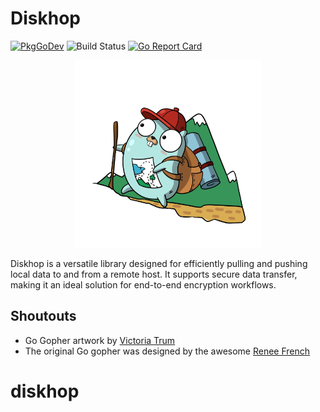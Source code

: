 # Diskhop

[![PkgGoDev](https://img.shields.io/badge/go.dev-docs-007d9c?logo=go&logoColor=white)](https://pkg.go.dev/github.com/prestonvasquez/diskhop)
![Build Status](https://github.com/prestonvasquez/diskhop/actions/workflows/ci.yml/badge.svg)
[![Go Report Card](https://goreportcard.com/badge/github.com/prestonvasquez/diskhop)](https://goreportcard.com/report/github.com/prestonvasquez/diskhop)
<p align="center"><img src="https://raw.githubusercontent.com/prestonvasquez/diskhop/main/etc/assets/diskhop-gopher.png" width="300"></p>

Diskhop is a versatile library designed for efficiently pulling and pushing local data to and from a remote host. It supports secure data transfer, making it an ideal solution for end-to-end encryption workflows. 

## Shoutouts

- Go Gopher artwork by [Victoria Trum](https://www.fiverr.com/victoria_trum?source=order_page_user_message_link)
- The original Go gopher was designed by the awesome [Renee French](http://reneefrench.blogspot.com/)


# diskhop
